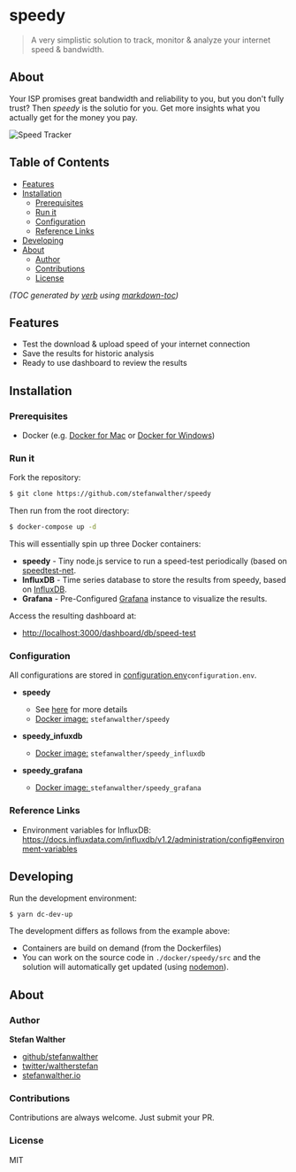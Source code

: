 # speedy

> A very simplistic solution to track, monitor & analyze your internet speed & bandwidth.

## About

Your ISP promises great bandwidth and reliability to you, but you don't fully trust?
Then _speedy_ is the solutio for you. Get more insights what you actually get for the money you pay.

![Speed Tracker](./docs/images/speed.png)

## Table of Contents

- [Features](#features)
- [Installation](#installation)
  * [Prerequisites](#prerequisites)
  * [Run it](#run-it)
  * [Configuration](#configuration)
  * [Reference Links](#reference-links)
- [Developing](#developing)
- [About](#about)
  * [Author](#author)
  * [Contributions](#contributions)
  * [License](#license)

_(TOC generated by [verb](https://github.com/verbose/verb) using [markdown-toc](https://github.com/jonschlinkert/markdown-toc))_

## Features

* Test the download & upload speed of your internet connection
* Save the results for historic analysis
* Ready to use dashboard to review the results

## Installation

### Prerequisites

* Docker (e.g. [Docker for Mac](https://docs.docker.com/docker-for-mac/) or [Docker for Windows](https://docs.docker.com/docker-for-windows/))

### Run it

Fork the repository:

```sh
$ git clone https://github.com/stefanwalther/speedy
```

Then run from the root directory:
```sh
$ docker-compose up -d
```

This will essentially spin up three Docker containers:

* **speedy** - Tiny node.js service to run a speed-test periodically (based on [speedtest-net](https://github.com/ddsol/speedtest.net).
* **InfluxDB** - Time series database to store the results from speedy, based on [InfluxDB](https://github.com/influxdata/influxdb).
* **Grafana** - Pre-Configured [Grafana](https://github.com/grafana/grafana) instance to visualize the results.

Access the resulting dashboard at:

* [http://localhost:3000/dashboard/db/speed-test](http://localhost:3000/dashboard/db/speed-test)

### Configuration

All configurations are stored in [configuration.env](./configuration.env)`configuration.env`.

* **speedy**

  - See [here](./docker/speedy/) for more details
  - [Docker image:](https://hub.docker.com/r/stefanwalther/speedy/) `stefanwalther/speedy`
* **speedy_infuxdb**

  - [Docker image:](https://hub.docker.com/r/stefanwalther/speedy-influxdb/) `stefanwalther/speedy_influxdb`
* **speedy_grafana**

  - [Docker image: ](https://hub.docker.com/r/stefanwalther/speedy-grafana/) `stefanwalther/speedy_grafana`

### Reference Links

* Environment variables for InfluxDB: https://docs.influxdata.com/influxdb/v1.2/administration/config#environment-variables

## Developing

Run the development environment:

```sh
$ yarn dc-dev-up
```

The development differs as follows from the example above:

* Containers are build on demand (from the Dockerfiles)
* You can work on the source code in `./docker/speedy/src` and the solution will automatically get updated (using [nodemon](https://nodemon.io/)).

## About

### Author

**Stefan Walther**

* [github/stefanwalther](https://github.com/stefanwalther)
* [twitter/waltherstefan](http://twitter.com/waltherstefan)
* [stefanwalther.io](http://stefanwalther.io)

### Contributions

Contributions are always welcome. Just submit your PR.

### License

MIT
